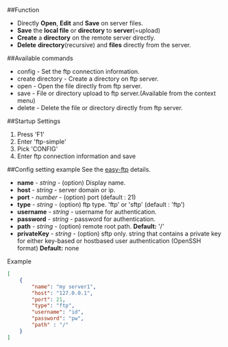 ##Function

- Directly **Open**, **Edit** and **Save** on server files.
- **Save** the **local file** or **directory** to **server**(=upload)
- **Create** a **directory** on the remote server directly.
- **Delete** **directory**(recursive) and **files** directly from the server.

##Available commands
* config - Set the ftp connection information.
* create directory - Create a directory on ftp server.
* open - Open the file directly from ftp server.
* save - File or directory upload to ftp server.(Available from the context menu)
* delete - Delete the file or directory directly from ftp server.

##Startup Settings
1. Press 'F1'  
2. Enter 'ftp-simple' 
3. Pick 'CONFIG' 
4. Enter ftp connection information and save

##Config setting example
See the [easy-ftp](https://www.npmjs.com/package/easy-ftp) details.

* **name** - _string_	- (option) Display name.
* **host** - _string_	- server domain or ip.
* **port** - _number_	- (option) port (default : 21)
* **type** - _string_	- (option) ftp type. 'ftp' or 'sftp' (default : 'ftp')
* **username** - _string_	- username for authentication.
* **password** - _string_	- password for authentication.
* **path** - _string_	- (option) remote root path. **Default:** '/'
* **privateKey** - _string_	- (option) sftp only. string that contains a private key for either key-based or hostbased user authentication (OpenSSH format) **Default:** none

Example
```json
[
	{
		"name": "my server1",
		"host": "127.0.0.1",
		"port": 21,
		"type": "ftp",
		"username": "id",
		"password": "pw",
		"path" : "/"
	}
]
```